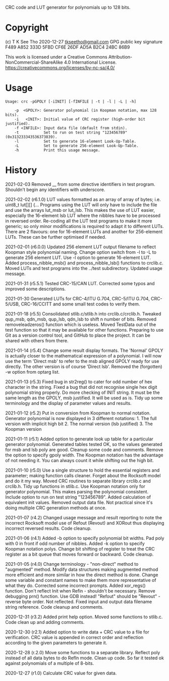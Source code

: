 CRC code and LUT generator for polynomials up to 128 bits.


Copyright
=========
(c) T K See Tho 2020-12-27
tkseetho@gmail.com 
GPG public key signature F489 A852 333D 5FBD CF6E  26DF AD5A B2C4 24BC 86B9

This work is licensed under a Creative Commons Attribution-NonCommercial-ShareAlike 4.0 International License.
https://creativecommons.org/licenses/by-nc-sa/4.0/


Usage
=====
    Usage: crc -pGPOLY [-iINIT] [-fINFILE | -t | -l | -L | -h]

        -p  <GPOLY>: Generator polynomial (in Koopman notation, max 128 bits).
        -i   <INIT>: Initial value of CRC register (high-order bit justified).
        -f <INFILE>: Input data file (default from stdin).
        -t           Set to run on test string "123456789" (0x313233343536373839).
        -l           Set to generate 16-element Look-Up-Table.
        -L           Set to generate 256-element Look-Up-Table.
        -h           Print this usage message.


History
=======
2021-02-03
    Removed __ from some directive identifiers in test program. Shouldn't begin any identifiers with underscore.

2021-02-02 (r6.1.0)
    LUT values formatted as an array of array of bytes; i.e. uint8_t lut[][] {...
    Programs using the LUT will only have to include the file and use the arrays lut_msb or lut_lsb.
    This makes the use of LUT easier, especially the 16-element lsb LUT where the nibbles have to be processed in reversed order.
    Re-coding all the LUT test programs to make it more generic; so only minor modifications is required to adapt it to different LUTs.
    There are 2 flavours: one for 16-element LUTs and another for 256-element LUTs. These can be further optimised if needed.
    
2021-02-01 (r6.0.0)
    Updated 256 element LUT output filename to reflect Koopman style polynomial naming.
    Change option switch from -l to -L to generate 256 element LUT.
    Use -l option to generate 16-element LUT. Added process_nibble_msb() and process_nibble_lsb() functions to crclib.c.
    Moved LUTs and test programs into the ../test subdirectory.
    Updated usage message.

2021-01-31 (r5.5.1)
    Tested CRC-15/CAN LUT.
    Corrected some typos and improved some descriptions.

2021-01-30
    Generated LUTs for CRC-4/ITU G.704, CRC-5/ITU G.704, CRC-5/USB,
    CRC-16/CCITT and some small test codes to verify them.

2021-01-18 (r5.5)
    Consolidated stlib.c/stlib.h into crclib.c/crclib.h.
    Tweaked qup_msb, qdn_msb, qup_lsb, qdn_lsb to shift n number of bits.
    Removed removeleadzeros() function which is useless.
    Moved TestData out of the test function so that it may be available for 
        other functions.
    Preparing to use Git as a version control tool, and GitHub to place
        the project. It can be shared with others from there.

2021-01-14 (r5.4)
    Change some result display formats. The 'Normal' GPOLY is actually closer
        to the mathematical expression of a polynomial. I will now use the
        term 'Direct msb' to refer to the msb aligned GPOLY ready for use
        directly. The other version is of course 'Direct lsb'.
    Removed the (forgotten) -w option from optarg list.

2021-01-13 (r5.3)
    Fixed bug in str2reg() to cater for odd number of hex character in the 
        string.
    Fixed a bug that did not recognise single hex digit polynomial string 
        properly.
    Do more checking of INIT string. It must be the same length as the GPOLY,
        msb justified. It will be used as is.
    Tidy up some terminology and the display of parameter values and results.

2021-01-12 (r5.2)
    Put in conversion from Koopman to normal notation.
    Generator polynomial is now displayed in 3 different notations:
        1. The full version with implicit high bit
        2. The normal version (lsb justified)
        3. The Koopman version

2021-01-11 (r5.1)
    Added option to generate look up table for a particular generator 
        polynomial. Generated tables tested OK, so the values generated for msb
        and lsb poly are good.
    Cleanup some code and comments.
    Remove the option to specify gpoly width. The Koopman notation has the 
        advantage of not needing it. You can always count it while shifting 
        out the high bit.

2021-01-10 (r5.0)
    Use a single structure to hold the essential registers and parameter;
        making function calls cleaner.
    Forget about the Rocksoft model and do it my way.
    Moved CRC routines to separate library crclib.c and crclib.h.
    Tidy up functions in stlib.c.
    Use Koopman notation only for generator polynomial. This makes parsing the
        polynomial consistent.
    Include option to run on test string "123456789".
    Added calculation of equivalent init values.
    Removed output data file. Not practical since it's doing multiple CRC 
        generation methods at once.

2021-01-07 (r4.2)
    Changed usage message and result reporting to note the incorrect Rocksoft
        model use of Refout (Revout) and XORout thus displaying incorrect 
        reversed results.
    Code cleanup.

2021-01-06 (r4.1)
    Added -b option to specify polynomial bit widths.
    Pad poly with 0 in front if odd number of nibbles.
    Added -k option to specify Koopman notation polys.
    Change bit shifting of register to treat the CRC register as a bit queue 
        that moves forward or backward.
    Code cleanup.

2021-01-05 (r4.0)
    Change terminology - "non-direct" method to "augmented" method.
    Modify data structures making augmented method more efficient and more
        similar in how the direct method is done.
    Change some variable and constant names to make them more representative of
        what they do.
    Corrected some incorrect prompts.
    Added xor_regs() function.
    Don't reflect Init when Refin - shouldn't be necessary.
    Remove debugging prn() function. Use GDB instead!
    "Refout" should be "Revout" - reverse byte order. Not reflected.
    Fixed input and output data filename string reference.
    Code cleanup and comments.

2020-12-31 (r3.2)
    Added print help option.
    Moved some functions to stlib.c.
    Code clean up and adding comments.

2020-12-30 (r2.1)
    Added option to write data + CRC value to a file for verification.
    CRC value is appended in correct order and reflection according to the 
        given parameters to generate it.

2020-12-28 (r.2.0)
    Move some functions to a separate library.
    Reflect poly instead of all data bytes to do RefIn mode.
    Clean up code.
    So far it tested ok against polynomials of a multiple of 8-bits.

2020-12-27 (r1.0)
    Calculate CRC value for given data.


